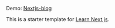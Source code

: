 Demo: [Nextjs-blog](http://nextjs-blog.atomb0mb.vercel.app)


This is a starter template for [Learn Next.js](https://nextjs.org/learn).
